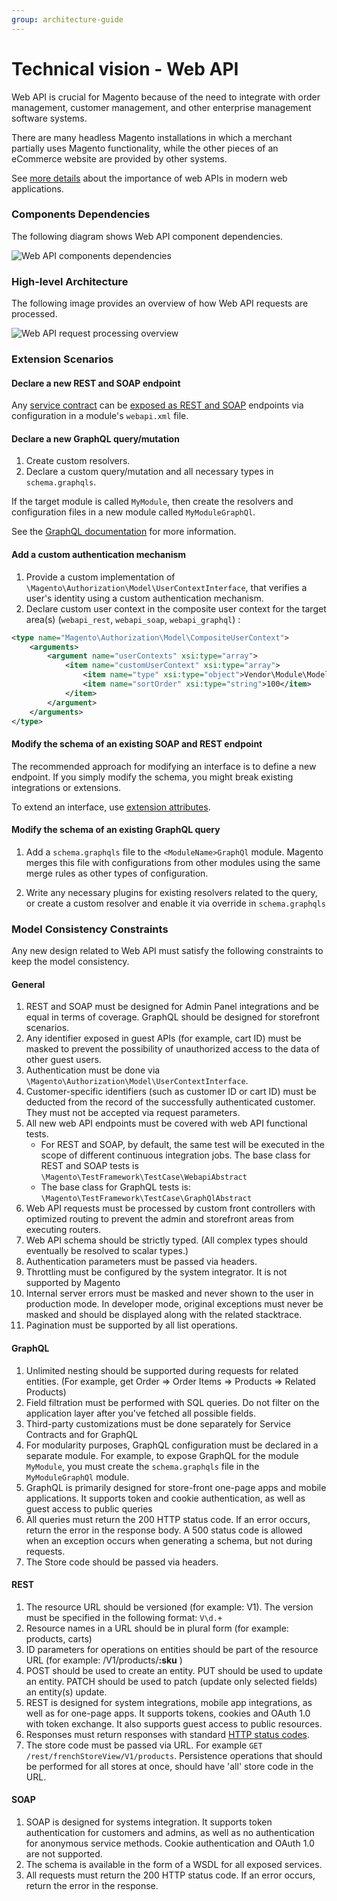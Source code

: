 ```yaml
---
group: architecture-guide
---
```


# Technical vision - Web API

Web API is crucial for Magento because of the need to integrate with order management, customer management, and other enterprise management software systems.

There are many headless Magento installations in which a merchant partially uses Magento functionality, while the other pieces of an eCommerce website are provided by other systems.

See [more details](https://en.wikipedia.org/wiki/Web_API) about the importance of web APIs in modern web applications.

### Components Dependencies

The following diagram shows Web API component dependencies.

![Web API components dependencies](https://devdocs.magento.com/guides/v2.3/common/images/coding-standards/webapi-components-dependencies.png)

### High-level Architecture

The following image provides an overview of how Web API requests are processed.

![Web API request processing overview](https://devdocs.magento.com/guides/v2.3/common/images/coding-standards/webapi-request-processing-high-level-overview.png)

### Extension Scenarios

#### Declare a new REST and SOAP endpoint

Any [service contract](https://devdocs.magento.com/guides/v2.3/extension-dev-guide/service-contracts/service-contracts.html) can be [exposed as REST and SOAP](https://devdocs.magento.com/guides/v2.3/extension-dev-guide/service-contracts/service-to-web-service.html) endpoints via configuration in a module's `webapi.xml` file.

#### Declare a new GraphQL query/mutation

1. Create custom resolvers.
1. Declare a custom query/mutation and all necessary types in `schema.graphqls`.

If the target module is called `MyModule`, then create the resolvers and configuration files in a new module called `MyModuleGraphQl`.

See the [GraphQL documentation](https://devdocs.magento.com/guides/v2.3/graphql/index.html) for more information.

#### Add a custom authentication mechanism

1. Provide a custom implementation of `\Magento\Authorization\Model\UserContextInterface`, that verifies a user's identity using a  custom authentication mechanism.
1. Declare custom user context in the composite user context for the target area(s) (`webapi_rest`, `webapi_soap`, `webapi_graphql`) :

```xml
<type name="Magento\Authorization\Model\CompositeUserContext">
    <arguments>
        <argument name="userContexts" xsi:type="array">
            <item name="customUserContext" xsi:type="array">
                <item name="type" xsi:type="object">Vendor\Module\Model\Authentication\CustomUserContext</item>
                <item name="sortOrder" xsi:type="string">100</item>
            </item>
        </argument>
    </arguments>
</type>
```

#### Modify the schema of an existing SOAP and REST endpoint

The recommended approach for modifying an interface is to define a new endpoint. If you simply modify the schema, you might break existing integrations or extensions.

To extend an interface, use [extension attributes](https://devdocs.magento.com/guides/v2.3/extension-dev-guide/attributes.html).

#### Modify the schema of an existing GraphQL query

1. Add a `schema.graphqls` file to the `<ModuleName>GraphQl` module. Magento merges this file with configurations from other modules using the same merge rules as other types of configuration.

2. Write any necessary plugins for existing resolvers related to the query, or create a custom resolver and enable it via override in `schema.graphqls`

### Model Consistency Constraints

Any new design related to Web API must satisfy the following constraints to keep the model consistency.

#### General

1. REST and SOAP must be designed for Admin Panel integrations and be equal in terms of coverage. GraphQL should be designed for storefront scenarios.
1. Any identifier exposed in guest APIs (for example, cart ID) must be masked to prevent the possibility of unauthorized access to the data of other guest users.
1. Authentication must be done via `\Magento\Authorization\Model\UserContextInterface`.
1. Customer-specific identifiers (such as customer ID or cart ID) must be deducted from the record of the successfully authenticated customer. They must not be accepted via request parameters.
1. All new web API endpoints must be covered with web API functional tests.
    * For REST and SOAP, by default, the same test will be executed in the scope of different continuous integration jobs. The base class for REST and SOAP tests is `\Magento\TestFramework\TestCase\WebapiAbstract`
    * The base class for GraphQL tests is: `\Magento\TestFramework\TestCase\GraphQlAbstract`
1. Web API requests must be processed by custom front controllers with optimized routing to prevent the admin and storefront areas from executing routers.
1. Web API schema should be strictly typed. (All complex types should eventually be resolved to scalar types.)
1. Authentication parameters must be passed via headers.
1. Throttling must be configured by the system integrator. It is not supported by Magento
1. Internal server errors must be masked and never shown to the user in production mode. In developer mode, original exceptions must never be masked and should be displayed along with the related stacktrace.
1. Pagination must be supported by all list operations.

#### GraphQL

1. Unlimited nesting should be supported during requests for related entities. (For example, get Order => Order Items => Products => Related Products)
1. Field filtration must be performed with SQL queries. Do not filter on the application layer after you've fetched all possible fields.
1. Third-party customizations must be done separately for Service Contracts and for GraphQL
1. For modularity purposes, GraphQL configuration must be declared in a separate module. For example, to expose GraphQL for the module `MyModule`, you must create the `schema.graphqls` file in the `MyModuleGraphQl` module.
1. GraphQL is primarily designed for store-front one-page apps and mobile applications. It supports token and cookie authentication, as well as guest access to public queries
1. All queries must return the 200 HTTP status code. If an error occurs, return the error in the response body. A 500 status code is allowed when an exception occurs when generating a schema, but not during requests.
1. The Store code should be passed via headers.

#### REST

1. The resource URL should be versioned (for example: V1). The version must be specified in the following format: `V\d.+`
1. Resource names in a URL should be in plural form (for example: products, carts)
1. ID parameters for operations on entities should be part of the resource URL (for example: /V1/products/**:sku** )
1. POST should be used to create an entity.
   PUT should be used to update an entity.
   PATCH should be used to patch (update only selected fields) an entity(s) update.
1. REST is designed for system integrations, mobile app integrations, as well as for one-page apps. It supports tokens, cookies and OAuth 1.0 with token exchange. It also supports guest access to public resources.
1. Responses must return responses with standard [HTTP status codes](https://en.wikipedia.org/wiki/List_of_HTTP_status_codes).
1. The store code must be passed via URL. For example `GET /rest/frenchStoreView/V1/products`. Persistence operations that should be performed for all stores at once, should have 'all' store code in the URL.

#### SOAP

1. SOAP is designed for systems integration. It supports token authentication for customers and admins, as well as no authentication for anonymous service methods. Cookie authentication and OAuth 1.0 are not supported.
1. The schema is available in the form of a WSDL for all exposed services.
1. All requests must return the 200 HTTP status code. If an error occurs, return the error in the response.